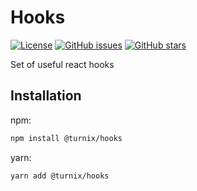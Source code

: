 # Hooks

[![License](https://img.shields.io/badge/License-MIT-blue.svg)](https://opensource.org/licenses/MIT)
[![GitHub issues](https://img.shields.io/github/issues/TurniXXD/hooks)](https://github.com/TurniXXD/hooks/issues)
[![GitHub stars](https://img.shields.io/github/stars/TurniXXD/hooks)](https://github.com/TurniXXD/hooks/stargazers)

Set of useful react hooks

## Installation

npm:

```bash
npm install @turnix/hooks
```

yarn:

```bash
yarn add @turnix/hooks
```
